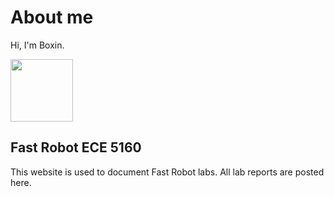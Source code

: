 # About me
Hi, I'm Boxin. 

<img src="https://[your-image-url.type](http://github.com/dawnxuboxin/FastRobots-2023/blob/main/assets/headshot.jpg)" width="100" height="100">

## Fast Robot ECE 5160
This website is used to document Fast Robot labs. All lab reports are posted here.
